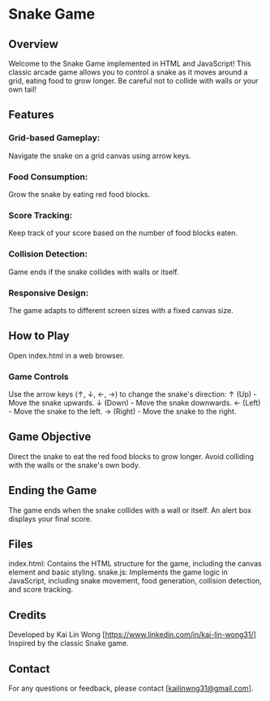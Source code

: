 # Snake Game

## Overview
Welcome to the Snake Game implemented in HTML and JavaScript! 
This classic arcade game allows you to control a snake as it moves around a grid, eating food to grow longer. 
Be careful not to collide with walls or your own tail!

## Features
### Grid-based Gameplay: 
Navigate the snake on a grid canvas using arrow keys.
### Food Consumption: 
Grow the snake by eating red food blocks.
### Score Tracking: 
Keep track of your score based on the number of food blocks eaten.
### Collision Detection: 
Game ends if the snake collides with walls or itself.
### Responsive Design: 
The game adapts to different screen sizes with a fixed canvas size.

## How to Play
Open index.html in a web browser.
   
### Game Controls
Use the arrow keys (↑, ↓, ←, →) to change the snake's direction:
↑ (Up) - Move the snake upwards.
↓ (Down) - Move the snake downwards.
← (Left) - Move the snake to the left.
→ (Right) - Move the snake to the right.

## Game Objective
Direct the snake to eat the red food blocks to grow longer.
Avoid colliding with the walls or the snake's own body.

## Ending the Game
The game ends when the snake collides with a wall or itself.
An alert box displays your final score.

## Files
index.html: Contains the HTML structure for the game, including the canvas element and basic styling.
snake.js: Implements the game logic in JavaScript, including snake movement, food generation, collision detection, and score tracking.

## Credits
Developed by Kai Lin Wong [https://www.linkedin.com/in/kai-lin-wong31/]
Inspired by the classic Snake game.

## Contact
For any questions or feedback, please contact [kailinwng31@gmail.com].
